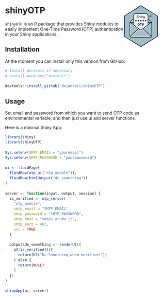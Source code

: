 # shinyOTP <img src="hex_logo.png" align="right" width="112" height="138" /> 

`shinyOTP` is an R package that provides Shiny modules to easily implement 
One-Time Password (OTP) authentication in your Shiny applications. 

## Installation
At the moment you can install only this version from GitHub:

```r
# Install devtools if necessary
# install.packages("devtools")

devtools::install_github("dejan94it/shinyOTP")
```

## Usage

Set email and password from which you want to send OTP code as environmental 
variable, and then just use ui and server functions.

Here is a minimal Shiny App:

```r
library(shiny)
library(shinyOTP)

Sys.setenv(SMTP_EMAIL = "youremail")
Sys.setenv(SMTP_PASSWORD = "yourpassword")

ui <- fluidPage(
  fluidRow(otp_ui("otp_module")),
  fluidRow(htmlOutput("do_something"))
)

server <- function(input, output, session) {
  is_verified <- otp_server(
    "otp_module",              
    smtp_email = "SMTP_EMAIL",      
    smtp_password = "SMTP_PASSWORD",
    smtp_host = "smtps.aruba.it",        
    smtp_port = 465,                            
    ssl = TRUE                                 
  )
  
  output$do_something <- renderUI({
    if(is_verified()){ 
      return(h2("Do Something when verified!")) 
    } else {
      return(NULL)
    } 
  })
}

shinyApp(ui, server)

```

